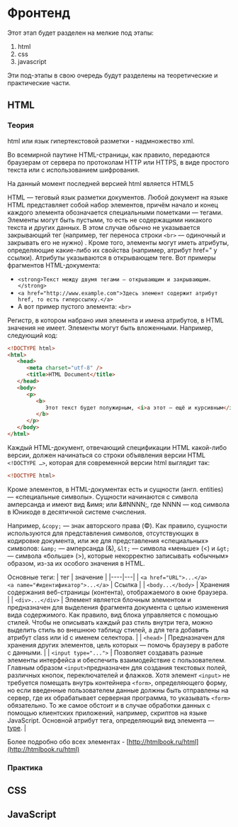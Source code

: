 # Фронтенд

Этот этап будет разделен на мелкие под этапы:
1. html
2. css
3. javascript

Эти под-этапы в свою очередь будут разделены на теоретические и практические части.

## HTML
### Теория
html или язык гипертекстовой разметки - надмножество xml.

Во всемирной паутине HTML-страницы, как правило, передаются браузерам от сервера по протоколам HTTP или HTTPS, в виде простого текста или с использованием шифрования.

На данный момент последней версией html является HTML5

HTML — теговый язык разметки документов. Любой документ на языке HTML представляет собой набор элементов, причём начало и конец каждого элемента обозначается специальными пометками — тегами. Элементы могут быть пустыми, то есть не содержащими никакого текста и других данных. В этом случае обычно не указывается закрывающий тег (например, тег переноса строки `<br>` — одиночный и закрывать его не нужно) . Кроме того, элементы могут иметь атрибуты, определяющие какие-либо их свойства (например, атрибут href=" у ссылки). Атрибуты указываются в открывающем теге. Вот примеры фрагментов HTML-документа:

* `<strong>Текст между двумя тегами — открывающим и закрывающим.</strong>`
* `<a href="http://www.example.com">Здесь элемент содержит атрибут href, то есть гиперссылку.</a>`
* А вот пример пустого элемента: `<br>`

Регистр, в котором набрано имя элемента и имена атрибутов, в HTML значения не имеет. Элементы могут быть вложенными. Например, следующий код:

```html
<!DOCTYPE html>
<html>
   <head>
      <meta charset="utf-8" />
      <title>HTML Document</title>
   </head>
   <body>
      <p>
         <b>
            Этот текст будет полужирным, <i>а этот — ещё и курсивным</i>.
         </b>
      </p>
   </body>
</html>
```

Каждый HTML-документ, отвечающий спецификации HTML какой-либо версии, должен начинаться со строки объявления версии HTML `<!DOCTYPE …>`, которая для современной версии html выглядит  так:
```html
<!DOCTYPE html>
```

Кроме элементов, в HTML-документах есть и сущности (англ. entities) — «специальные символы». Сущности начинаются с символа амперсанда и имеют вид &имя; или &#NNNN;, где NNNN — код символа в Юникоде в десятичной системе счисления.

Например, `&copy;` — знак авторского права (&copy;). Как правило, сущности используются для представления символов, отсутствующих в кодировке документа, или же для представления «специальных» символов: `&amp;` — амперсанда (&amp;), `&lt;` — символа «меньше» (&lt;) и `&gt;` — символа «больше» (&gt;), которые некорректно записывать «обычным» образом, из-за их особого значения в HTML.

Основные теги:
| тег | значение |
|----|---|
| `<a href="URL">...</a>` <br> `<a name="#идентификатор">...</a>` | Ссылка  | 
| `<body...</body>` | Хранения содержания веб-страницы (контента), отображаемого в окне браузера. | 
| `<div>...</div>` | Элемент является блочным элементом и предназначен для выделения фрагмента документа с целью изменения вида содержимого. Как правило, вид блока управляется с помощью стилей. Чтобы не описывать каждый раз стиль внутри тега, можно выделить стиль во внешнюю таблицу стилей, а для тега добавить атрибут class или id с именем селектора. | 
| `<head>` | Предназначен для хранения других элементов, цель которых — помочь браузеру в работе с данными. | 
| `<input type="...">` | Позволяет создавать разные элементы интерфейса и обеспечить взаимодействие с пользователем. Главным образом `<input>`предназначен для создания текстовых полей, различных кнопок, переключателей и флажков. Хотя элемент `<input>` не требуется помещать внутрь контейнера `<form>`, определяющего форму, но если введенные пользователем данные должны быть отправлены на сервер, где их обрабатывает серверная программа, то указывать `<form>` обязательно. То же самое обстоит и в случае обработки данных с помощью клиентских приложений, например, скриптов на языке JavaScript. Основной атрибут тега, определяющий вид элемента — [type](//htmlbook.ru/html/input/type). | 

Более подробно обо всех элементах - [http://htmlbook.ru/html](http://htmlbook.ru/html)

### Практика



## CSS

## JavaScript